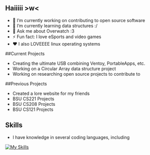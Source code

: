 ## Haiiiii >w<

- 🔭 I’m currently working on contributing to open source software
- 🌱 I’m currently learning data structures :/
- 💬 Ask me about Overwatch :3
- ⚡ Fun fact: I love eSports and video games
- ❤️ I also LOVEEEE linux operating systems

##Current Projects

- Creating the ultimate USB combining Ventoy, PortableApps, etc.
- Working on a Circular Array data structure project
- Working on researching open source projects to contribute to

##Previous Projects

- Created a lore website for my friends
- BSU CS221 Projects
- BSU CS208 Projects
- BSU CS121 Projects

## Skills

- I have knowledge in several coding languages, including

[![My Skills](https://skillicons.dev/icons?i=html,css,nodejs,js,java,py,powershell)](https://mast3rc0d3.github.io/Portfolio/)
